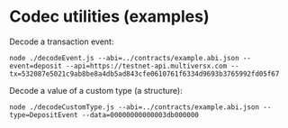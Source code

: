 # Codec utilities (examples)

Decode a transaction event:

```
node ./decodeEvent.js --abi=../contracts/example.abi.json --event=deposit --api=https://testnet-api.multiversx.com --tx=532087e5021c9ab8be8a4db5ad843cfe0610761f6334d9693b3765992fd05f67
```

Decode a value of a custom type (a structure):

```
node ./decodeCustomType.js --abi=../contracts/example.abi.json --type=DepositEvent --data=00000000000003db000000
```
